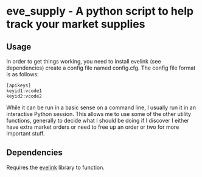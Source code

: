 eve_supply - A python script to help track your market supplies
===============================================================

Usage
-----
In order to get things working, you need to install evelink (see dependencies) create a config file named config.cfg.
The config file format is as follows:
```
[apikeys]
keyid1:vcode1
keyid2:vcode2
```

While it can be run in a basic sense on a command line, I usually run it in an interactive Python session.
This allows me to use some of the other utility functions, generally to decide what I should be doing if I discover I either have extra market orders or need to free up an order or two for more important stuff.

Dependencies
------------
Requires the [evelink](https://github.com/eve-val/evelink) library to function.
